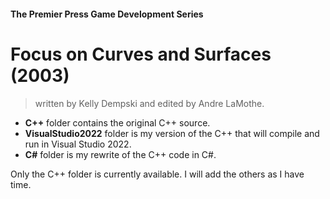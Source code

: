 #### The Premier Press Game Development Series
# Focus on Curves and Surfaces (2003)
> written by Kelly Dempski and edited by Andre LaMothe.

* **C++** folder contains the original C++ source.
* **VisualStudio2022** folder is my version of the C++ that will compile and run in Visual Studio 2022.
* **C#** folder is my rewrite of the C++ code in C#. 

Only the C++ folder is currently available. I will add the others as I have time. 
